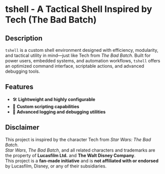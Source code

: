 # tshell - A Tactical Shell Inspired by Tech (The Bad Batch)

## Description
`tshell` is a custom shell environment designed with efficiency, modularity, and tactical utility in mind—just like Tech from *The Bad Batch*. Built for power users, embedded systems, and automation workflows, `tshell` offers an optimized command interface, scriptable actions, and advanced debugging tools.

## Features
- 🛠 **Lightweight and highly configurable**  
- 📜 **Custom scripting capabilities**   
- 🐞 **Advanced logging and debugging utilities**  

## Disclaimer
This project is inspired by the character Tech from *Star Wars: The Bad Batch*.  
*Star Wars*, *The Bad Batch*, and all related characters and trademarks are the property of **Lucasfilm Ltd.** and **The Walt Disney Company**.  
This project is a **fan-made initiative** and is **not affiliated with or endorsed** by Lucasfilm, Disney, or any of their subsidiaries.
